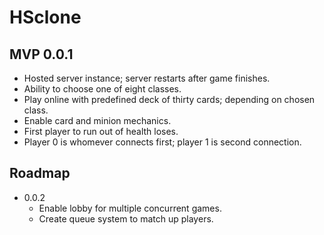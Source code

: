 # HSclone

## MVP 0.0.1

- Hosted server instance; server restarts after game finishes.
- Ability to choose one of eight classes.
- Play online with predefined deck of thirty cards; depending on chosen class.
- Enable card and minion mechanics.
- First player to run out of health loses.
- Player 0 is whomever connects first; player 1 is second connection.

## Roadmap

- 0.0.2
  - Enable lobby for multiple concurrent games.
  - Create queue system to match up players.
